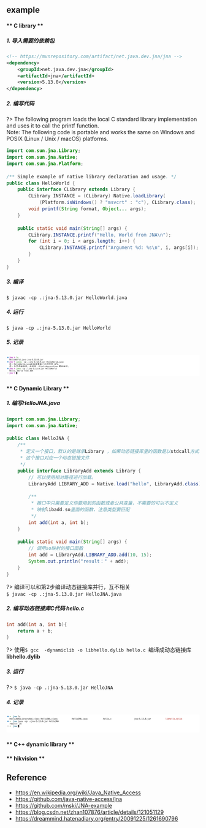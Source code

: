 ## example
<!-- tabs:start -->
#### ** C library **
##### 1. 导入需要的依赖包
```xml
<!-- https://mvnrepository.com/artifact/net.java.dev.jna/jna -->
<dependency>
    <groupId>net.java.dev.jna</groupId>
    <artifactId>jna</artifactId>
    <version>5.13.0</version>
</dependency>
```
##### 2. 编写代码
?> The following program loads the local C standard library implementation and uses it to call the printf function. </br>
Note: The following code is portable and works the same on Windows and POSIX (Linux / Unix / macOS) platforms.
```java
import com.sun.jna.Library;
import com.sun.jna.Native;
import com.sun.jna.Platform;

/** Simple example of native library declaration and usage. */
public class HelloWorld {
    public interface CLibrary extends Library {
        CLibrary INSTANCE = (CLibrary) Native.loadLibrary(
            (Platform.isWindows() ? "msvcrt" : "c"), CLibrary.class);
        void printf(String format, Object... args);
    }
    
    public static void main(String[] args) {
        CLibrary.INSTANCE.printf("Hello, World from JNA\n");
        for (int i = 0; i < args.length; i++) {
            CLibrary.INSTANCE.printf("Argument %d: %s\n", i, args[i]);
        }
    }
}
```

##### 3. 编译
```shell
$ javac -cp .:jna-5.13.0.jar HelloWorld.java
```

##### 4. 运行
```shell
$ java -cp .:jna-5.13.0.jar HelloWorld
```

##### 5. 记录
![](/.images/doc/advance/native/jna-origin-01.png)


#### ** C Dynamic Library **
##### 1. 编写HelloJNA.java
```java
import com.sun.jna.Library;
import com.sun.jna.Native;

public class HelloJNA {
    /**
     * 定义一个接口，默认的是继承Library ，如果动态链接库里的函数是以stdcall方式输出的，那么就继承StdCallLibrary
     * 这个接口对应一个动态链接文件
     */
    public interface LibraryAdd extends Library {
        // 可以使用相对路径进行加载。
        LibraryAdd LIBRARY_ADD = Native.load("hello", LibraryAdd.class);

        /**
         * 接口中只需要定义你要用到的函数或者公共变量，不需要的可以不定义
         * 映射libadd.so里面的函数，注意类型要匹配
         */
        int add(int a, int b);
    }

    public static void main(String[] args) {
        // 调用so映射的接口函数
        int add = LibraryAdd.LIBRARY_ADD.add(10, 15);
        System.out.println("result：" + add);
    }
}
```
?> 编译可以和第2步编译动态链接库并行，互不相关 </br>
`$ javac -cp .:jna-5.13.0.jar HelloJNA.java `

##### 2. 编写动态链接库C代码 hello.c
```c
int add(int a, int b){
    return a + b;
}
```
?> 使用`$ gcc  -dynamiclib -o libhello.dylib hello.c `编译成动态链接库 **libhello.dylib**

##### 3. 运行
?> `$ java -cp .:jna-5.13.0.jar HelloJNA`

##### 4. 记录
![](/.images/doc/advance/native/jna-library-01.png)

#### ** C++ dynamic library **

#### ** hikvision **
<!-- tabs:end -->


## Reference
* https://en.wikipedia.org/wiki/Java_Native_Access
* https://github.com/java-native-access/jna
* https://github.com/mski/JNA-example
* https://blog.csdn.net/zhan107876/article/details/121051129
* https://dreammind.hatenadiary.org/entry/20091225/1261690796